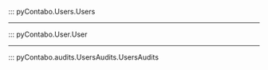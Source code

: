 ::: pyContabo.Users.Users

---

::: pyContabo.User.User

---

::: pyContabo.audits.UsersAudits.UsersAudits